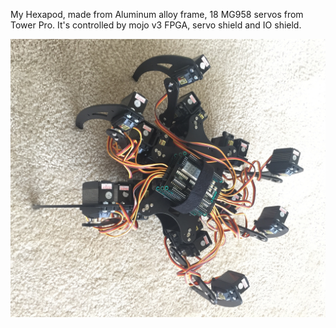 My Hexapod, made from Aluminum alloy frame, 18 MG958 servos from Tower Pro. It's controlled by mojo v3 FPGA, servo shield and IO shield.

![alt text](https://raw.githubusercontent.com/zhangli0102/hexapod/master/pictures/hexapod.jpg) 
